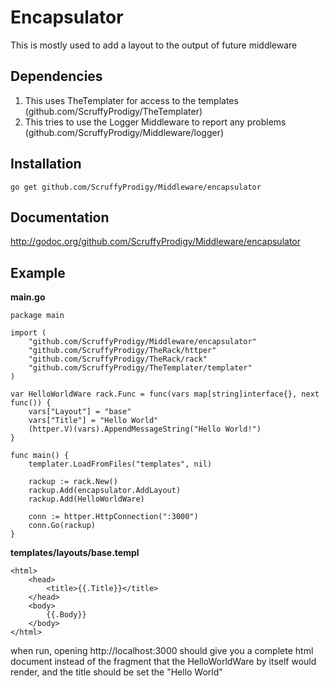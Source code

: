 # 	Encapsulator
This is mostly used to add a layout to the output of future middleware

## 	Dependencies
1.	This uses TheTemplater for access to the templates (github.com/ScruffyProdigy/TheTemplater)
2. 	This tries to use the Logger Middleware to report any problems (github.com/ScruffyProdigy/Middleware/logger)

##	Installation
`go get github.com/ScruffyProdigy/Middleware/encapsulator`

## Documentation
http://godoc.org/github.com/ScruffyProdigy/Middleware/encapsulator

## Example

__main.go__

	package main

	import (
		"github.com/ScruffyProdigy/Middleware/encapsulator"
		"github.com/ScruffyProdigy/TheRack/httper"
		"github.com/ScruffyProdigy/TheRack/rack"
		"github.com/ScruffyProdigy/TheTemplater/templater"
	)

	var HelloWorldWare rack.Func = func(vars map[string]interface{}, next func()) {
		vars["Layout"] = "base"
		vars["Title"] = "Hello World"
		(httper.V)(vars).AppendMessageString("Hello World!")
	}

	func main() {
		templater.LoadFromFiles("templates", nil)

		rackup := rack.New()
		rackup.Add(encapsulator.AddLayout)
		rackup.Add(HelloWorldWare)

		conn := httper.HttpConnection(":3000")
		conn.Go(rackup)
	}
	

__templates/layouts/base.templ__

	<html>
		<head>
			<title>{{.Title}}</title>
		</head>
		<body>
			{{.Body}}
		</body>
	</html>
	
when run, opening http://localhost:3000 should give you a complete html document instead of the fragment that the HelloWorldWare by itself would render, and the title should be set the "Hello World"